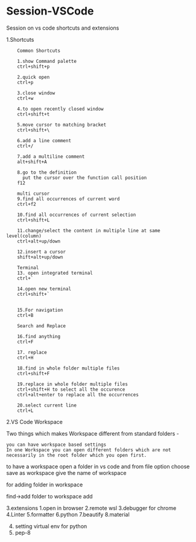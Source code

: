 # Session-VSCode

Session on vs code shortcuts and extensions

1.Shortcuts

        Common Shortcuts

        1.show Command palette
        ctrl+shift+p
        
        2.quick open
        ctrl+p
        
        3.close window
        ctrl+w
        
        4.to open recently closed window
        ctrl+shift+t
        
        5.move cursor to matching bracket
        ctrl+shift+\
        
        6.add a line comment
        ctrl+/
        
        7.add a multiline comment
        alt+shift+A
        
        8.go to the definition
          put the cursor over the function call position
        f12
        
        multi cursor
        9.find all occurrences of current word
        ctrl+f2
        
        10.find all occurrences of current selection
        ctrl+shift+L
        
        11.change/select the content in multiple line at same level(column)
        ctrl+alt+up/down
        
        12.insert a cursor
        shift+alt+up/down
        
        Terminal
        13. open integrated terminal
        ctrl+`
        
        14.open new terminal
        ctrl+shift+`
        
        
        15.For navigation
        ctrl+B
        
        Search and Replace
        
        16.find anything
        ctrl+F
        
        17. replace
        ctrl+H
        
        18.find in whole folder multiple files
        ctrl+shift+F
        
        19.replace in whole folder multiple files
        ctrl+shift+H to select all the occurence
        ctrl+alt+enter to replace all the occurrences
        
        20.select current line
        ctrl+L
        
        
2.VS Code Workspace

Two things which makes Workspace different from standard folders -

    you can have workspace based settings
    In one Workspace you can open different folders which are not necessarily in the root folder which you open first.

to have a workspace
open a folder in vs code
and from file option choose save as workspace
give the name of workspace

for adding folder in workspace

find->add folder to workspace
add


3.extensions
1.open in browser
2.remote wsl
3.debugger for chrome
4.Linter
5.formatter
6.python
7.beautify
8.material


4. setting virtual env for python
5. pep-8
